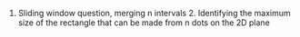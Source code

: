 1. Sliding window question, merging n intervals 2. Identifying the maximum size of the rectangle that can be made from n dots on the 2D plane

